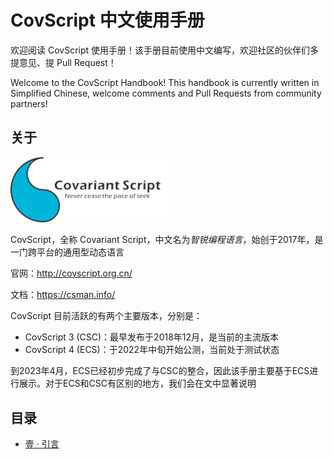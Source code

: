 # CovScript 中文使用手册
欢迎阅读 CovScript 使用手册！该手册目前使用中文编写，欢迎社区的伙伴们多提意见、提 Pull Request！

Welcome to the CovScript Handbook! This handbook is currently written in Simplified Chinese, welcome comments and Pull Requests from community partners!
## 关于
<img src="https://github.com/covscript/covscript/raw/master/docs/covariant_script_wide.png" width="50%">

CovScript，全称 Covariant Script，中文名为*智锐编程语言*，始创于2017年，是一门跨平台的通用型动态语言

官网：http://covscript.org.cn/

文档：https://csman.info/

CovScript 目前活跃的有两个主要版本，分别是：
 + CovScript 3 (CSC)：最早发布于2018年12月，是当前的主流版本
 + CovScript 4 (ECS)：于2022年中旬开始公测，当前处于测试状态

到2023年4月，ECS已经初步完成了与CSC的整合，因此该手册主要基于ECS进行展示。对于ECS和CSC有区别的地方，我们会在文中显著说明
## 目录
 + [壹 · 引言](./intro/README.md)
